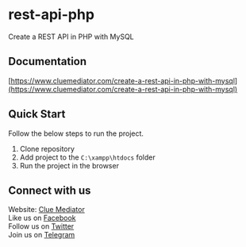 # rest-api-php
Create a REST API in PHP with MySQL

## Documentation

[https://www.cluemediator.com/create-a-rest-api-in-php-with-mysql](https://www.cluemediator.com/create-a-rest-api-in-php-with-mysql)

## Quick Start

Follow the below steps to run the project.

1. Clone repository
2. Add project to the `C:\xampp\htdocs` folder
3. Run the project in the browser

## Connect with us

Website: [Clue Mediator](https://www.cluemediator.com)  
Like us on [Facebook](https://www.facebook.com/thecluemediator)  
Follow us on [Twitter](https://twitter.com/cluemediator)  
Join us on [Telegram](https://t.me/cluemediator)